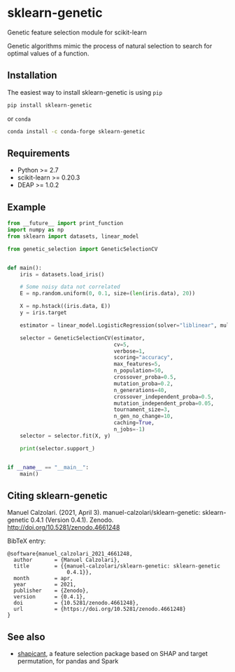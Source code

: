 # sklearn-genetic

Genetic feature selection module for scikit-learn

Genetic algorithms mimic the process of natural selection to search for optimal values of a function.

## Installation

The easiest way to install sklearn-genetic is using `pip`

```bash
pip install sklearn-genetic
```

or `conda`

```bash
conda install -c conda-forge sklearn-genetic
```

## Requirements

* Python >= 2.7
* scikit-learn >= 0.20.3
* DEAP >= 1.0.2

## Example

```python
from __future__ import print_function
import numpy as np
from sklearn import datasets, linear_model

from genetic_selection import GeneticSelectionCV


def main():
    iris = datasets.load_iris()

    # Some noisy data not correlated
    E = np.random.uniform(0, 0.1, size=(len(iris.data), 20))

    X = np.hstack((iris.data, E))
    y = iris.target

    estimator = linear_model.LogisticRegression(solver="liblinear", multi_class="ovr")

    selector = GeneticSelectionCV(estimator,
                                  cv=5,
                                  verbose=1,
                                  scoring="accuracy",
                                  max_features=5,
                                  n_population=50,
                                  crossover_proba=0.5,
                                  mutation_proba=0.2,
                                  n_generations=40,
                                  crossover_independent_proba=0.5,
                                  mutation_independent_proba=0.05,
                                  tournament_size=3,
                                  n_gen_no_change=10,
                                  caching=True,
                                  n_jobs=-1)
    selector = selector.fit(X, y)

    print(selector.support_)


if __name__ == "__main__":
    main()

```

## Citing sklearn-genetic

Manuel Calzolari. (2021, April 3). manuel-calzolari/sklearn-genetic: sklearn-genetic 0.4.1 (Version 0.4.1). Zenodo. http://doi.org/10.5281/zenodo.4661248

BibTeX entry:
```
@software{manuel_calzolari_2021_4661248,
  author       = {Manuel Calzolari},
  title        = {{manuel-calzolari/sklearn-genetic: sklearn-genetic 
                   0.4.1}},
  month        = apr,
  year         = 2021,
  publisher    = {Zenodo},
  version      = {0.4.1},
  doi          = {10.5281/zenodo.4661248},
  url          = {https://doi.org/10.5281/zenodo.4661248}
}
```

## See also

* [shapicant](https://github.com/manuel-calzolari/shapicant), a feature selection package based on SHAP and target permutation, for pandas and Spark
